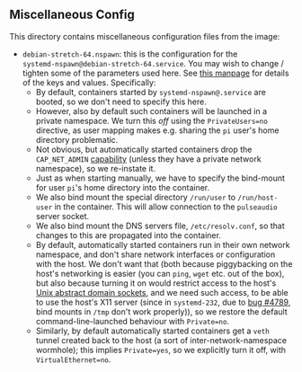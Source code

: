 ## Miscellaneous Config

This directory contains miscellaneous configuration files from the 
image:
* <a id="debian-stretch-64-nspawn"></a>`debian-stretch-64.nspawn`: this is the configuration for the  
`systemd-nspawn@debian-stretch-64.service`. You may wish to change / 
tighten some of the parameters used here. See [this 
manpage](http://man7.org/linux/man-pages/man5/systemd.nspawn.5.html) for 
details of the keys and values. Specifically:
  * By default, containers started by `systemd-nspawn@.service` are 
booted, so we don't need to specify this here.
  * However, also by default such containers will be launched in a 
private namespace. We turn this *off* using the `PrivateUsers=no` 
directive, as user mapping makes e.g. sharing the `pi` user's home 
directory problematic.
  * Not obvious, but automatically started containers drop the 
`CAP_NET_ADMIN` [capability](http://man7.org/linux/man-pages/man7/capabilities.7.html) 
(unless they have a private network namespace), so we re-instate it.
  * Just as when starting manually, we have to specify the bind-mount for user `pi`'s home 
directory into the container.
  * We also bind mount the special directory `/run/user` to `/run/host-user` 
in the container. This will allow connection to the `pulseaudio` server 
socket.
  * We also bind mount the DNS servers file, `/etc/resolv.conf`, so that 
changes to this are propagated into the container.
  * By default, automatically started containers run in their own network 
namespace, and don't share network interfaces or configuration with 
the host. We don't want that (both because piggybacking on the host's networking is easier (you can `ping`, `wget` etc. out of the box), but also because turning it on would restrict access to the host's [Unix abstract domain sockets](https://wiki.gentoo.org/wiki/Sakaki's_EFI_Install_Guide/Sandboxing_the_Firefox_Browser_with_Firejail#Graphical_Isolation_via_Xephyr), and we need such access, to be able to use the host's X11 server (since in `systemd-232`, due to [bug #4789](https://github.com/systemd/systemd/issues/4789), bind mounts in `/tmp` don't work properly)), so we restore the default 
command-line-launched behaviour with `Private=no`.
  * Similarly, by default automatically started containers get a `veth` 
tunnel created back to the host (a sort of inter-network-namespace 
wormhole); this implies `Private=yes`, so we explicitly turn it off, with 
`VirtualEthernet=no`.
